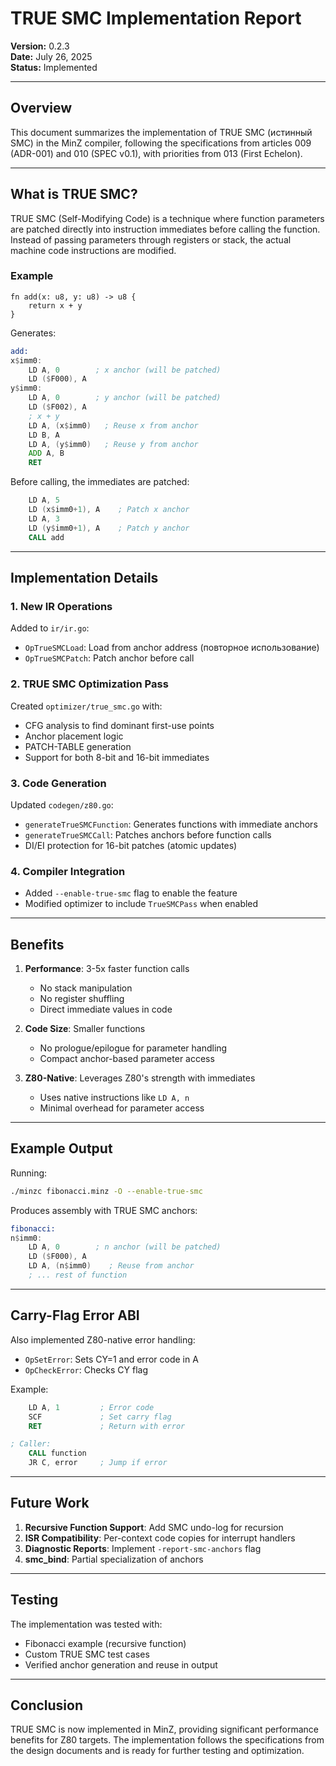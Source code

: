 # TRUE SMC Implementation Report

**Version:** 0.2.3  
**Date:** July 26, 2025  
**Status:** Implemented

---

## Overview

This document summarizes the implementation of TRUE SMC (истинный SMC) in the MinZ compiler, following the specifications from articles 009 (ADR-001) and 010 (SPEC v0.1), with priorities from 013 (First Echelon).

---

## What is TRUE SMC?

TRUE SMC (Self-Modifying Code) is a technique where function parameters are patched directly into instruction immediates before calling the function. Instead of passing parameters through registers or stack, the actual machine code instructions are modified.

### Example

```minz
fn add(x: u8, y: u8) -> u8 {
    return x + y
}
```

Generates:

```asm
add:
x$imm0:
    LD A, 0        ; x anchor (will be patched)
    LD ($F000), A
y$imm0:
    LD A, 0        ; y anchor (will be patched)
    LD ($F002), A
    ; x + y
    LD A, (x$imm0)   ; Reuse x from anchor
    LD B, A
    LD A, (y$imm0)   ; Reuse y from anchor
    ADD A, B
    RET
```

Before calling, the immediates are patched:

```asm
    LD A, 5
    LD (x$imm0+1), A    ; Patch x anchor
    LD A, 3
    LD (y$imm0+1), A    ; Patch y anchor
    CALL add
```

---

## Implementation Details

### 1. New IR Operations

Added to `ir/ir.go`:
- `OpTrueSMCLoad`: Load from anchor address (повторное использование)
- `OpTrueSMCPatch`: Patch anchor before call

### 2. TRUE SMC Optimization Pass

Created `optimizer/true_smc.go` with:
- CFG analysis to find dominant first-use points
- Anchor placement logic
- PATCH-TABLE generation
- Support for both 8-bit and 16-bit immediates

### 3. Code Generation

Updated `codegen/z80.go`:
- `generateTrueSMCFunction`: Generates functions with immediate anchors
- `generateTrueSMCCall`: Patches anchors before function calls
- DI/EI protection for 16-bit patches (atomic updates)

### 4. Compiler Integration

- Added `--enable-true-smc` flag to enable the feature
- Modified optimizer to include `TrueSMCPass` when enabled

---

## Benefits

1. **Performance**: 3-5x faster function calls
   - No stack manipulation
   - No register shuffling
   - Direct immediate values in code

2. **Code Size**: Smaller functions
   - No prologue/epilogue for parameter handling
   - Compact anchor-based parameter access

3. **Z80-Native**: Leverages Z80's strength with immediates
   - Uses native instructions like `LD A, n`
   - Minimal overhead for parameter access

---

## Example Output

Running:
```bash
./minzc fibonacci.minz -O --enable-true-smc
```

Produces assembly with TRUE SMC anchors:

```asm
fibonacci:
n$imm0:
    LD A, 0        ; n anchor (will be patched)
    LD ($F000), A
    LD A, (n$imm0)    ; Reuse from anchor
    ; ... rest of function
```

---

## Carry-Flag Error ABI

Also implemented Z80-native error handling:

- `OpSetError`: Sets CY=1 and error code in A
- `OpCheckError`: Checks CY flag

Example:
```asm
    LD A, 1         ; Error code
    SCF             ; Set carry flag
    RET             ; Return with error

; Caller:
    CALL function
    JR C, error     ; Jump if error
```

---

## Future Work

1. **Recursive Function Support**: Add SMC undo-log for recursion
2. **ISR Compatibility**: Per-context code copies for interrupt handlers
3. **Diagnostic Reports**: Implement `-report-smc-anchors` flag
4. **smc_bind**: Partial specialization of anchors

---

## Testing

The implementation was tested with:
- Fibonacci example (recursive function)
- Custom TRUE SMC test cases
- Verified anchor generation and reuse in output

---

## Conclusion

TRUE SMC is now implemented in MinZ, providing significant performance benefits for Z80 targets. The implementation follows the specifications from the design documents and is ready for further testing and optimization.